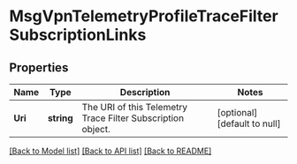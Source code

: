 # MsgVpnTelemetryProfileTraceFilterSubscriptionLinks

## Properties
Name | Type | Description | Notes
------------ | ------------- | ------------- | -------------
**Uri** | **string** | The URI of this Telemetry Trace Filter Subscription object. | [optional] [default to null]

[[Back to Model list]](../README.md#documentation-for-models) [[Back to API list]](../README.md#documentation-for-api-endpoints) [[Back to README]](../README.md)

